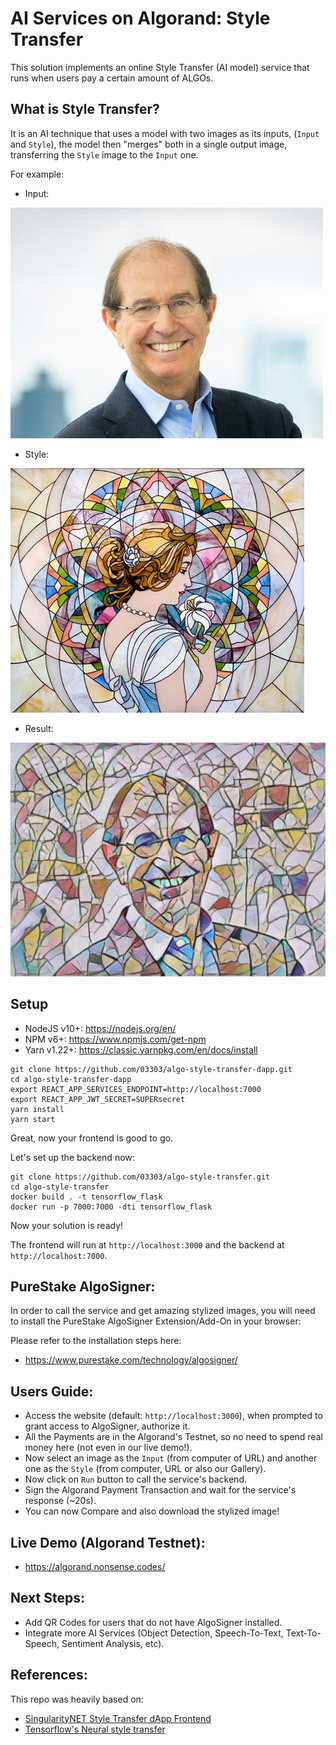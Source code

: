 # AI Services on Algorand: Style Transfer

This solution implements an online Style Transfer (AI model) service that runs
when users pay a certain amount of ALGOs.


## What is Style Transfer?

It is an AI technique that uses a model with two images as its inputs, (`Input` and `Style`),
the model then "merges" both in a single output image, transferring the `Style` image to the `Input` one.

For example:

- Input:

![Input](./docs/assets/input.jpg)

- Style:

![Style](./docs/assets/style.jpg)

- Result:

![Result](./docs/assets/result.jpeg)


## Setup

- NodeJS v10+: https://nodejs.org/en/
- NPM v6+: https://www.npmjs.com/get-npm
- Yarn v1.22+: https://classic.yarnpkg.com/en/docs/install

```shell script
git clone https://github.com/03303/algo-style-transfer-dapp.git
cd algo-style-transfer-dapp
export REACT_APP_SERVICES_ENDPOINT=http://localhost:7000
export REACT_APP_JWT_SECRET=SUPERsecret
yarn install
yarn start
```

Great, now your frontend is good to go.

Let's set up the backend now:
```shell script
git clone https://github.com/03303/algo-style-transfer.git
cd algo-style-transfer
docker build . -t tensorflow_flask
docker run -p 7000:7000 -dti tensorflow_flask
```

Now your solution is ready!

The frontend will run at `http://localhost:3000` and the backend
at `http://localhost:7000`.


## PureStake AlgoSigner:

In order to call the service and get amazing stylized images, you will need to install
the PureStake AlgoSigner Extension/Add-On in your browser:

Please refer to the installation steps here:
- https://www.purestake.com/technology/algosigner/


## Users Guide:

- Access the website (default: `http://localhost:3000`), when prompted to grant access to AlgoSigner, authorize it.
- All the Payments are in the Algorand's Testnet, so no need to spend real money here (not even in our live demo!).
- Now select an image as the `Input` (from computer of URL) and another one as the `Style`
(from computer, URL or also our Gallery).
- Now click on `Run` button to call the service's backend.
- Sign the Algorand Payment Transaction and wait for the service's response (~20s).
- You can now Compare and also download the stylized image!


## Live Demo (Algorand Testnet):

- https://algorand.nonsense.codes/


## Next Steps:

- Add QR Codes for users that do not have AlgoSigner installed.
- Integrate more AI Services (Object Detection, Speech-To-Text, Text-To-Speech, Sentiment Analysis, etc).


## References:

This repo was heavily based on:

- [SingularityNET Style Transfer dApp Frontend](https://github.com/singnet/snet-dapp/tree/master/src/assets/thirdPartyServices/snet/style_transfer)
- [Tensorflow's Neural style transfer](https://www.tensorflow.org/tutorials/generative/style_transfer)
